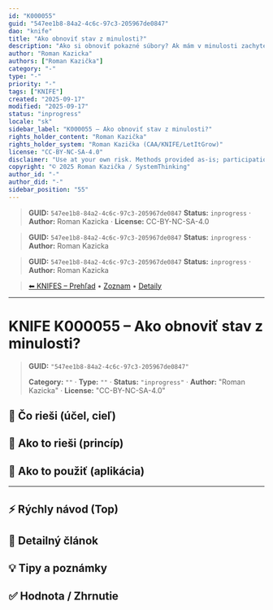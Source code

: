 ```yaml
---
id: "K000055"
guid: "547ee1b8-84a2-4c6c-97c3-205967de0847"
dao: "knife"
title: "Ako obnoviť stav z minulosti?"
description: "Ako si obnoviť pokazné súbory? Ak mám v minulosti zachytené dobré údaje, nie je problém sa k nim vrátiť."
author: "Roman Kazicka"
authors: ["Roman Kazička"]
category: "-"
type: "-"
priority: "-"
tags: ["KNIFE"]
created: "2025-09-17"
modified: "2025-09-17"
status: "inprogress"
locale: "sk"
sidebar_label: "K000055 – Ako obnoviť stav z minulosti?"
rights_holder_content: "Roman Kazička"
rights_holder_system: "Roman Kazička (CAA/KNIFE/LetItGrow)"
license: "CC-BY-NC-SA-4.0"
disclaimer: "Use at your own risk. Methods provided as-is; participation is voluntary and context-aware."
copyright: "© 2025 Roman Kazička / SystemThinking"
author_id: "-"
author_did: "-"
sidebar_position: "55"
---
```

<!-- body:start -->

<!-- fm-visible: start -->
> **GUID:** `547ee1b8-84a2-4c6c-97c3-205967de0847`
> **Status:** `inprogress` · **Author:** Roman Kazicka · **License:** CC-BY-NC-SA-4.0
<!-- fm-visible: end -->
<!-- body:start -->

<!-- fm-visible: start -->
> **GUID:** `547ee1b8-84a2-4c6c-97c3-205967de0847`
> **Status:** `inprogress` · **Author:** Roman Kazicka
<!-- fm-visible: end -->
<!-- body:start -->

<!-- fm-visible: start -->
> **GUID:** `547ee1b8-84a2-4c6c-97c3-205967de0847`
> **Status:** `inprogress` · **Author:** Roman Kazicka
<!-- fm-visible: end -->
<!-- body:start -->

<!-- nav:knifes -->
> [⬅ KNIFES – Prehľad](../overview.md) • [Zoznam](../KNIFE_Overview_List.md) • [Detaily](../KNIFE_Overview_Details.md)
---
# KNIFE K000055 – Ako obnoviť stav z minulosti?
<!-- fm-visible: start -->

> **GUID:** `"547ee1b8-84a2-4c6c-97c3-205967de0847"`
>   
> **Category:** `""` · **Type:** `""` · **Status:** `"inprogress"` · **Author:** "Roman Kazicka" · **License:** "CC-BY-NC-SA-4.0"
<!-- fm-visible: end -->


## 🎯 Čo rieši (účel, cieľ)

## 🧩 Ako to rieši (princíp)

## 🧪 Ako to použiť (aplikácia)

---

## ⚡ Rýchly návod (Top)

## 📜 Detailný článok

## 💡 Tipy a poznámky

## ✅ Hodnota / Zhrnutie
